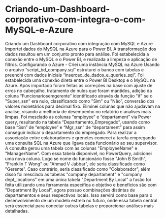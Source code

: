 # Criando-um-Dashboard-corporativo-com-integra-o-com-MySQL-e-Azure
Criando um Dashboard corporativo com integração com MySQL e Azure
Importei dados do MySQL na Azure para o Power BI. A transformação dos dados resultou em um conjunto pronto para análise. Foi estabelecida a conexão entre o MySQL e o Power BI, e realizada a limpeza e aplicação de filtros.
Configurando o Azure - Criei uma instância MySQL na Azure
Usando o arquivo “script_bd_company.sql” estruturei o banco com tabelas e preenchi com dados iniciais “insercao_de_dados_e_queries_sql”.
Foi estabelecida uma conexão direta entre o Power BI Desktop e o MySQL na Azure.
Após importado foram feitas as correções na base com ajuste de erros no cabeçalho, tratamento de nulos que foram mantidos, adição da coluna “Funcionariosemgerente” identificado através da função  "if" se o "Super_ssn" era nulo, classificando como "Sim" ou "Não”, conversão dos valores monetários para decimal fixo.
Eliminei colunas que não ajudavam na analise, visando a melhoria de desempenho no relatório e analises mais limpas.
Foi mesclado as colunas “employee” e “departament” via Power query, resultando na tabela “Departamento_Empregado”, usando como base “Ssn” de “employee” e “Mgr_ssn” de “departament” para assim conseguir indicar o departamento do empregado.
Para realizar a associação entre colaboradores e grenetes comecei a tarefa empregando uma consulta SQL na Azure que ligava cada funcionário ao seu supervisor. A consulta gerou uma tabela com as colunas "EmployeeName" e "ManagerName". Com essa tabela disponível, no PowerQuery, adicionei uma nova coluna. Logo se nome do funcionário fosse "John B Smith", "Franklin T Wong" ou "Ahmad V Jabbar", ele seria classificado como "Gerente". Caso contrário, seria classificado como "Colaborador", além disso foi mesclado as tabelas "company departament" e "company dept_locations" em uma única tabela "Department By Local" a fusão foi feita utilizando uma ferramenta específica o objetivo e benefícios são com "Department By Local", agora possuo combinações distintas de departamentos e seus respectivos locais. Isso servirá como base para o desenvolvimento de um modelo estrela no futuro, onde essa tabela central será essencial para conectar outras tabelas e proporcionar análises mais detalhadas.

